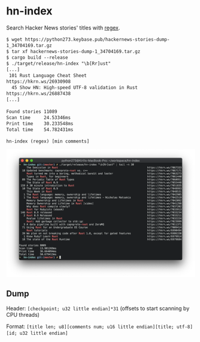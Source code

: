 # hn-index

Search Hacker News stories' titles with [regex](https://docs.rs/regex/1.7.1/regex/index.html#syntax).

```
$ wget https://python273.keybase.pub/hackernews-stories-dump-1_34704169.tar.gz
$ tar xf hackernews-stories-dump-1_34704169.tar.gz
$ cargo build --release
$ ./target/release/hn-index "\b[Rr]ust"
[...]
 101 Rust Language Cheat Sheet                                                        https://hkrn.ws/26930908
  45 Show HN: High-speed UTF-8 validation in Rust                                     https://hkrn.ws/26887438
[...]

Found stories 11089
Scan time     24.53346ms
Print time    30.233548ms
Total time    54.782431ms
```

`hn-index (regex) [min comments]`

![](./term.png)

## Dump

Header: `[checkpoint; u32 little endian]*31` (offsets to start scanning by CPU threads)

Format: `[title len; u8][comments num; u16 little endian][title; utf-8][id; u32 little endian]`
